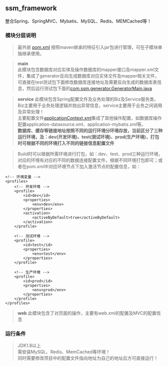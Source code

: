 ## ssm_framework
整合Spring、SpringMVC、Mybatis、MySQL、Redis、MEMCached等！

### 模块分层说明
> 最外层 [pom.xml](https://github.com/hyblogs/ssm_framework/blob/master/pom.xml) 按照maven继承的特征引入jar包进行管理，可在子模块单独继承使用。

> **main**  
> 此模块包含数据库对应实体及操作数据库的mapper接口及mapper.xml文件，集成了generator反向生成数据库对应实体文件及mapper相关文件，可直接在test测试包下面修改数据库连接地址及需要反向生成的数据库表信息，然后运行测试包下面的[com.ssm.generator.GeneratorMain.java](https://github.com/hyblogs/ssm_framework/blob/master/main/src/test/java/com/ssm/generator/GeneratorMain.java)

> **service**
> 此模块包含Spring配置文件及业务处理的Biz及Service服务类，Biz主要用于业务处理逻辑并抛出异常信息，service主要用于业务之间调用及异常处理！  
> 主要配置文件[applicationContext.xml](https://github.com/hyblogs/ssm_framework/blob/master/service/src/main/resources/applicationContext.xml)集成了其他操作配置，如数据库操作配置application-datasource.xml、application-mybatis.xml等。  
> **数据库、缓存等链接地址按照不同的运行环境分环境存放，当前区分了三种运行环境，及：dev(开发环境)、test(测试环境)、prod(生产环境)，打包时可根据不同的环境打入不同的链接信息配置文件**

> Build时可以根据所需环境进行打包，如：dev、test、prod三种运行环境，对应的环境有对应的不同的数据连接配置文件，根据不同环境打包即可；或者在pom.xml中对应环境节点下加入激活节点的配置信息，如：  

    <!-- 环境变量 -->
    <profiles>
        <!-- 开发环境 -->
        <profile>
            <id>dev</id>
            <properties>
                <env>dev</env>
            </properties>
            <activation>
                <activeByDefault>true</activeByDefault>
            </activation>
        </profile>

        <!-- 测试环境 -->
        <profile>
            <id>test</id>
            <properties>
                <env>test</env>
            </properties>
        </profile>

        <!-- 生产环境 -->
        <profile>
            <id>prod</id>
            <properties>
                <env>prod</env>
            </properties>
        </profile>
    </profiles>
    
> **web**
> 此模块包含了对页面的操作，主要有web.xml的配置及MVC的配置信息

### 运行条件
> JDK1.8以上  
> 需安装MySQL、Redis、MemCached等环境！  
> 同时需要修改项目中的配置文件指向地址为自己的地址后方可直接运行！  
